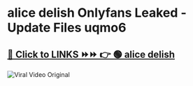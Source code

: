 
 # alice delish Onlyfans Leaked - Update Files uqmo6

## <h2><a href="https://clipsfans.com/alice_delish&ref=git">🔗 Click to LINKS ⏩⏩ 👉 🟢 alice delish </a></h2>

<a href="https://clipsfans.com/alice_delish&ref=git" rel="nofollow" data-target="animated-image.originalLink"><img src="https://i.ibb.co.com/xMMVF88/686577567.gif" alt="Viral Video Original" style="max-width: 100%; display: inline-block;" data-target="animated-image.originalImage"></a>

